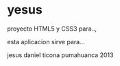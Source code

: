 yesus
=====

proyecto HTML5 y CSS3 para..,

esta aplicacion sirve para...

jesus daniel ticona pumahuanca 2013